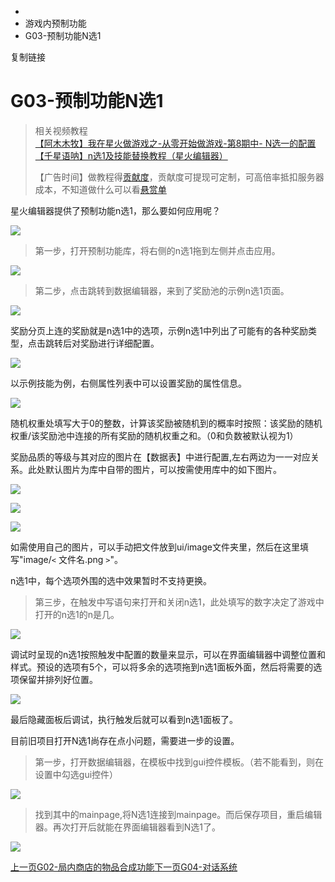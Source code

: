   * [](/)
  * 游戏内预制功能
  * G03-预制功能N选1

复制链接

# G03-预制功能N选1

> 相关视频教程  
>  [【阿木木牧】我在星火做游戏之-从零开始做游戏-第8期中-
> N选一的配置](https://www.bilibili.com/video/BV16M4y1r7mp)  
>  [【千星语呐】n选1及技能替换教程（星火编辑器）](https://www.bilibili.com/video/BV1oB4y1d7US)  
>
> 【广告时间】做教程得[贡献度](https://doc.sce.xd.com/Manual/GamePublish/AchievementPoint)，贡献度可提现可定制，可高倍率抵扣服务器成本，不知道做什么可以看[悬赏单](https://docs.qq.com/sheet/DYkZUZ3hrRExlaHZL?tab=BB08J2)

星火编辑器提供了预制功能n选1，那么要如何应用呢？

![](/assets/images/10-0cd9d8dc7e4015ecbeb26dd5d4fdd7f7.png)

> 第一步，打开预制功能库，将右侧的n选1拖到左侧并点击应用。

![](/assets/images/1-a92658e6e331553cc88a0fffb3178f8d.png)

> 第二步，点击跳转到数据编辑器，来到了奖励池的示例n选1页面。

![](/assets/images/2-570aa4ed2a872504045ec8fca1f35f4e.png)

奖励分页上连的奖励就是n选1中的选项，示例n选1中列出了可能有的各种奖励类型，点击跳转后对奖励进行详细配置。

![](/assets/images/3-dd675fe7ae7631e70a12b4a95a0d438a.png)

以示例技能为例，右侧属性列表中可以设置奖励的属性信息。

![](/assets/images/6-a9209edf2d62f130e9992aa13b315419.png)

随机权重处填写大于0的整数，计算该奖励被随机到的概率时按照：该奖励的随机权重/该奖励池中连接的所有奖励的随机权重之和。（0和负数被默认视为1）

奖励品质的等级与其对应的图片在【数据表】中进行配置,左右两边为一一对应关系。此处默认图片为库中自带的图片，可以按需使用库中的如下图片。

![](/assets/images/7-e8c9e3a5be92dfa06901c7a5f2cf3c51.png)

![](/assets/images/8-3a1cafbf6d3cc37444d5d90e6d71acdc.png)

![](/assets/images/9-d8520d8a452ff4c09cda0ebb2fc6ffea.png)

如需使用自己的图片，可以手动把文件放到ui/image文件夹里，然后在这里填写"image/`<` 文件名.png `>`"。

n选1中，每个选项外围的选中效果暂时不支持更换。

> 第三步，在触发中写语句来打开和关闭n选1，此处填写的数字决定了游戏中打开的n选1的n是几。

![](/assets/images/4-e639de0e56e8973b880d5481aac4a1ef.png)

调试时呈现的n选1按照触发中配置的数量来显示，可以在界面编辑器中调整位置和样式。预设的选项有5个，可以将多余的选项拖到n选1面板外面，然后将需要的选项保留并排列好位置。

![](/assets/images/5-e72f07d6608143af08e93f7467e06743.png)

最后隐藏面板后调试，执行触发后就可以看到n选1面板了。

目前旧项目打开N选1尚存在点小问题，需要进一步的设置。

> 第一步，打开数据编辑器，在模板中找到gui控件模板。（若不能看到，则在设置中勾选gui控件）

![](/assets/images/7-c7f57cfa97103de1c92aff1a164c2b51.png)

> 找到其中的mainpage,将N选1连接到mainpage。而后保存项目，重启编辑器。再次打开后就能在界面编辑器看到N选1了。

![](/assets/images/11-2563650279d39fb7b4ac0c6273b00d03.png)

[上一页G02-局内商店的物品合成功能](/Manual/Library/ShopComposite)[下一页G04-对话系统](/Manual/Library/Conversation)


